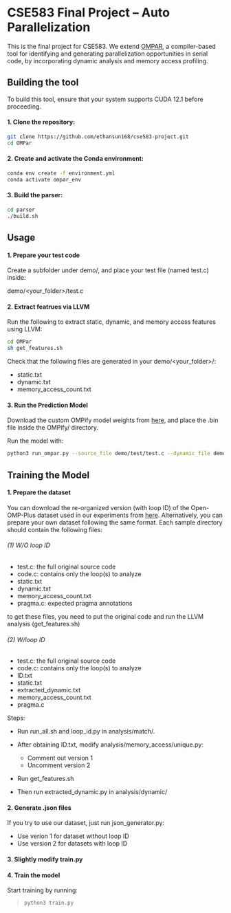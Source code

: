# CSE583 Final Project – Auto Parallelization

This is the final project for CSE583. We extend [OMPAR](https://github.com/Scientific-Computing-Lab/OMPar.git), a compiler-based tool for identifying and generating parallelization opportunities in serial code, by incorporating dynamic analysis and memory access profiling.

## Building the tool

To build this tool, ensure that your system supports CUDA 12.1 before proceeding.

#### 1. Clone the repository:

```bash
git clone https://github.com/ethansun168/cse583-project.git
cd OMPar
```

#### 2. Create and activate the Conda environment:

```bash
conda env create -f environment.yml
conda activate ompar_env
```

#### 3. Build the parser:

```bash
cd parser
./build.sh
```

## Usage

#### 1. Prepare your test code

Create a subfolder under demo/, and place your test file (named test.c) inside:

demo/<your_folder>/test.c

#### 2. Extract featrues via LLVM

Run the following to extract static, dynamic, and memory access features using LLVM:

```bash
cd OMPar
sh get_features.sh
```

Check that the following files are generated in your demo/<your_folder>/:

- static.txt
- dynamic.txt
- memory_access_count.txt

#### 3. Run the Prediction Model

Download the custom OMPify model weights from [here](https://drive.google.com/drive/folders/1tnJf9YvjpDLktVi23TkW-rpjqfdZoybf?usp=sharing), and place the .bin file inside the OMPify/ directory.

Run the model with:

```bash
python3 run_ompar.py --source_file demo/test/test.c --dynamic_file demo/test/dynamic.txt --memory_file demo/test/memory_access_count.txt
```

## Training the Model

#### 1. Prepare the dataset

You can download the re-organized version (with loop ID) of the Open-OMP-Plus dataset used in our experiments from [here](https://drive.google.com/drive/folders/1p0-KupXmykfh_3bNbQnrHAUmsKGfD54T?usp=drive_link). Alternatively, you can prepare your own dataset following the same format. Each sample directory should contain the following files:

###### (1) W/O loop ID

- test.c: the full original source code
- code.c: contains only the loop(s) to analyze
- static.txt
- dynamic.txt
- memory_access_count.txt
- pragma.c: expected pragma annotations

to get these files, you need to put the original code and run the LLVM analysis (get_features.sh)

###### (2) W/loop ID

- test.c: the full original source code
- code.c: contains only the loop(s) to analyze
- ID.txt
- static.txt
- extracted_dynamic.txt
- memory_access_count.txt
- pragma.c

Steps:

- Run run_all.sh and loop_id.py in analysis/match/.
- After obtaining ID.txt, modify analysis/memory_access/unique.py:

  - Comment out version 1
  - Uncomment version 2
- Run get_features.sh
- Then run extracted_dynamic.py in analysis/dynamic/

#### 2. Generate .json files

If you try to use our dataset, just run json_generator.py:

- Use verion 1 for dataset without loop ID
- Use version 2 for datasets with loop ID

#### 3. Slightly modify train.py

#### 4. Train the model

Start training by running:

> ```bash
> python3 train.py
> ```
